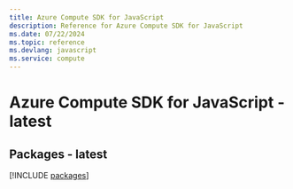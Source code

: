 ```yaml
---
title: Azure Compute SDK for JavaScript
description: Reference for Azure Compute SDK for JavaScript
ms.date: 07/22/2024
ms.topic: reference
ms.devlang: javascript
ms.service: compute
---
```

# Azure Compute SDK for JavaScript - latest
## Packages - latest
[!INCLUDE [packages](compute-index.md)]